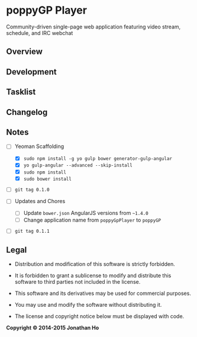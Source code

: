 poppyGP Player
==============

Community-driven single-page web application featuring video stream, schedule, and IRC webchat


## Overview


## Development


## Tasklist


## Changelog


## Notes

 - [ ] Yeoman Scaffolding
   - [x] `sudo npm install -g yo gulp bower generator-gulp-angular`
   - [x] `yo gulp-angular --advanced --skip-install`
   - [x] `sudo npm install`
   - [x] `sudo bower install`
 - [ ] `git tag 0.1.0`
 - [ ] Updates and Chores
   - [ ] Update `bower.json` AngularJS versions from `~1.4.0`
   - [ ] Change application name from `poppyGpPlayer` to `poppyGP`
 - [ ] `git tag 0.1.1`



## Legal

 - Distribution and modification of this software is strictly forbidden.
 - It is forbidden to grant a sublicense to modify and distribute this software to third parties not included in the license.

 - This software and its derivatives may be used for commercial purposes.  
 - You may use and modify the software without distributing it.

 - The license and copyright notice below must be displayed with code.

**Copyright © 2014-2015 Jonathan Ho**

